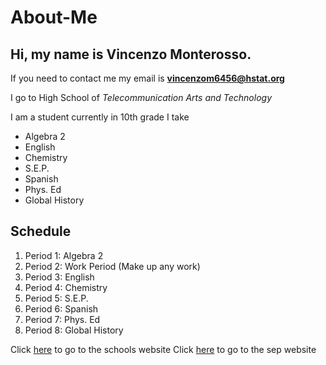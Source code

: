 # About-Me

## Hi, my name is Vincenzo Monterosso.  
If you need to contact me my email is **vincenzom6456@hstat.org**

I go to High School of _Telecommunication Arts and Technology_

I am a student currently in 10th grade I take 
* Algebra 2  
* English  
* Chemistry  
* S.E.P.  
* Spanish  
* Phys. Ed  
* Global History  

Schedule
---
1. Period 1: Algebra 2  
2. Period 2: Work Period (Make up any work)  
3. Period 3: English  
4. Period 4: Chemistry  
5. Period 5: S.E.P.  
6. Period 6: Spanish  
7. Period 7: Phys. Ed  
8. Period 8: Global History  

Click [here](https://www.hstat.org/) to go to the schools website
Click [here](https://hstatsep.github.io/) to go to the sep website
